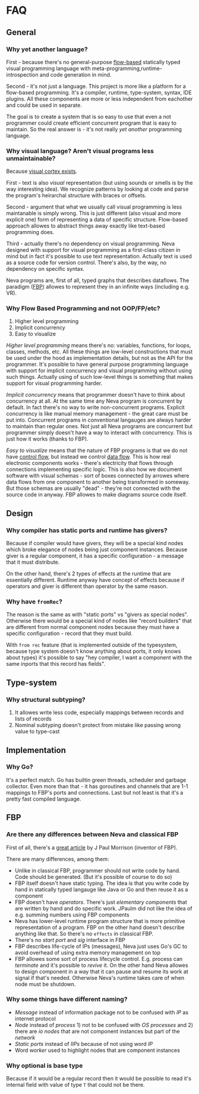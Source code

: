 # FAQ

## General

### Why yet another language?

First - because there's no general-purpose [flow-based](https://en.wikipedia.org/wiki/Flow-based_programming) statically typed visual programming language with meta-programming,runtime-introspection and code generation in mind.

Second - it's not just a language. This project is more like a platform for a flow-based programming. It's a compiler, runtime, type-system, syntax, IDE plugins. All these components are more or less independent from eachother and could be used in separate.

The goal is to create a system that is so easy to use that even a not programmer could create efficient concurrent program that is easy to maintain. So the real answer is - it's not really _yet another_ programming language.

### Why visual language? Aren't visual programs less unmaintainable?

Because [visual cortex exists](https://youtu.be/8Ab3ArE8W3s?t=1220).

First - text is also _visual_ representation (but using sounds or smells is by the way interesting idea). We recognize patterns by looking at code and parse the program's heirarchal structure with braces or offsets.

Second - argument that what we usually call visual programming is less maintanable is simply wrong. This is just different (also visual and more explicit one) form of representing a data of specific structure. Flow-based approach allowes to abstract things away exactly like text-based programming does.

Third - actually there's no dependency on visual programming. Neva designed with support for visual programming as a first-class citizen in mind but in fact it's possible to use text representation. Actually text is used as a source code for version control. There's also, by the way, no dependency on specific syntax.

Neva programs are, first of all, typed graphs that describes dataflows. The paradigm ([FBP]()) allowes to represent they in an infinite ways (including e.g. VR).

### Why Flow Based Programming and not OOP/FP/etc?

1. Higher level programming
2. Implicit concurrency
3. Easy to visualize

_Higher level programming_ means there's no: variables, functions, for loops, classes, methods, etc. All these things are low-level constructions that must be used under the hood as implementation details, but not as the API for the programmer. It's possible to have general purpose programming language with support for implicit concurrency and visual programming without using such things. Actually using of such low-level things is something that makes support for visual programming harder.

_Implicit concurrency_ means that programmer doesn't have to think about concurrency at all. At the same time any Neva program is concurrent by default. In fact there's no way to write non-concurrent programs. Explicit concurrency is like manual memory management - the great care must be put into. Concurrent programs in conventional langauges are always harder to maintain than regular ones. Not just all Neva programs are concurrent but programmer simply doesn't have a way to interact with concurrency. This is just how it works (thanks to FBP).

_Easy to visualize_ means that the nature of FBP programs is that we do not have [control flow](https://en.wikipedia.org/wiki/Control_flow), but instead we control [data flow](https://en.wikipedia.org/wiki/Dataflow_programming). This is how real electronic components works - there's electricity that flows through connections implementing specific logic. This is also how we document software with visual schemas - sort of boxes connected by arrowes where data flows from one component to another being transformed in someway. But those schemas are usually "dead" - they're not connected with the source code in anyway. FBP allowes to make diagrams source code itself.

## Design

### Why compiler has static ports and runtime has givers?

Because if compiler would have givers, they will be a special kind nodes which broke elegance of nodes being just component instances. Because giver is a regular component, it has a specific configuration - a message that it must distribute.

On the other hand, there's 2 types of effects at the runtime that are essentially different. Runtime anyway have concept of effects because if operators and giver is different than operator by the same reason.

### Why have `fromRec`?

The reason is the same as with "static ports" vs "givers as special nodes". Otherwise there would be a special kind of nodes like "record builders" that are different from normal component nodes because they must have a specific configuration - record that they must build.

With `from rec` feature (that is implemented outside of the typesystem, because type system doesn't know anything about ports, it only knows about types) it's possible to say "hey compiler, I want a component with the same inports that this record has fields".

## Type-system

### Why structural subtyping?

1. It allowes write less code, especially mappings between records and lists of records
2. Nominal subtyping doesn't protect from mistake like passing wrong value to type-cast

## Implementation

### Why Go?

It's a perfect match. Go has builtin green threads, scheduler and garbage collector. Even more than that - it has goroutines and channels that are 1-1 mappings to FBP's ports and connections. Last but not least is that it's a pretty fast compiled language.

## FBP

### Are there any differences between Neva and classical FBP

First of all, there's a [great article](https://jpaulm.github.io/fbp/fbp-inspired-vs-real-fbp.html) by J Paul Morrison (inventor of FBP).

There are many differences, among them:

- Unlike in classical FBP, programmer should not write code by hand. Code should be generated. (But it's possible of course to do so)
- FBP itself doesn't have static typing. The idea is that you write code by hand in statically typed langauge like Java or Go and then reuse it as a component
- FBP doesn't have _operators_. There's just _elementary components_ that are written by hand and do specific work. JPaulm did not like the idea of e.g. summing numbers using FBP components
- Neva has lower-level runtime program structure that is more primitive representation of a program. FBP on the other hand doesn't describe anything like that. So there's no `effects` in classical FBP.
- There's no _start port_ and _sig_ interface in FBP
- FBP describes life-cycle of IPs (messages), Neva just uses Go's GC to avoid overhead of using extra memory management on top
- FBP allowes some sort of process lifecycle control. E.g. process can _terminate_ and it's possible to _revive_ it. On the other hand Neva allowes to design component in a way that it can pause and resume its work at signal if that's needed. Otherwise Neva's runtime takes care of when node must be shutdown.

### Why some things have different naming?

- _Message_ instead of information package not to be confused with _IP_ as internet protocol
- _Node_ instead of _process_ 1) not to be confused with _OS processes_ and 2) there are _io nodes_ that are not component instances but part of the _network_
- _Static ports_ instead of _IIPs_ because of not using word _IP_
- Word _worker_ used to highlight nodes that are component instances


### Why optional is base type

Because if it would be a regular record then it would be possible to read it's internal field with value of type `T` that could not be there. 